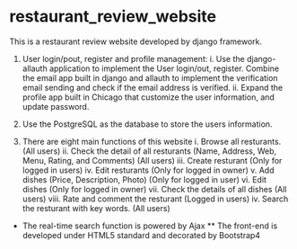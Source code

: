 # restaurant_review_website
This is a restaurant review website developed by django framework.
1. User login/pout, register and profile management:
  i. Use the django-allauth application to implement the User login/out, register. Combine the email app built in django and allauth to implement the verification email sending and check if the email address is verified.
  ii. Expand the profile app built in Chicago that customize the user information, and update password.

2. Use the PostgreSQL as the database to store the users information.
3. There are eight main functions of this website
  i. Browse all resturants. (All users)
  ii. Check the detail of all resturants (Name, Address, Web, Menu, Rating, and Comments) (All users)
  iii. Create resturant (Only for logged in users)
  iv. Edit resturants (Only for logged in owner)
  v. Add dishes (Price, Description, Photo) (Only for logged in user)
  vi. Edit dishes (Only for logged in owner)
  vii. Check the details of all dishes (All users)
  viii. Rate and comment the resturant (Logged in users)
  iv. Search the resturant with key words. (All users)
  
 * The real-time search function is powered by Ajax
 ** The front-end is developed under HTML5 standard and decorated by Bootstrap4
